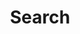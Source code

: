 ---
title: "Search" # in any language you want
layout: "search" # necessary for search
# url: "/archive"
# description: "Description for Search"
summary: "search"
placeholder: "Search..." # placeholder text for search input
---